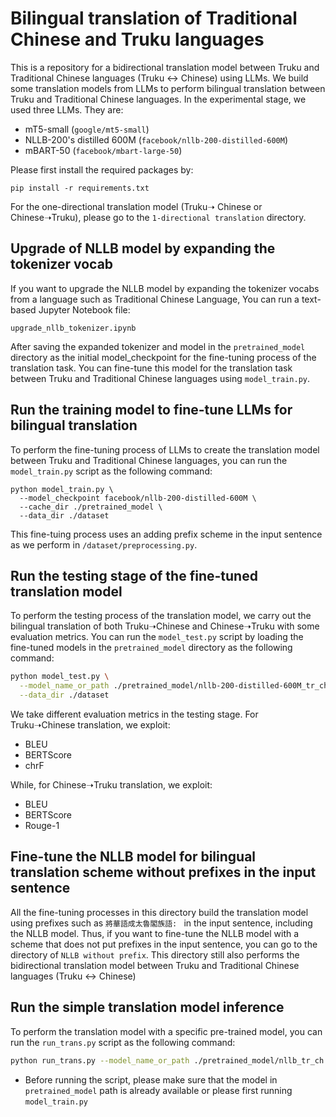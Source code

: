 # Bilingual translation of Traditional Chinese and Truku languages
This is a repository for a bidirectional translation model between Truku and Traditional Chinese languages (Truku ↔ Chinese) using LLMs. We build some translation models from LLMs to perform bilingual translation between Truku and Traditional Chinese languages. In the experimental stage, we used three LLMs. They are:
* mT5-small (`google/mt5-small`)
* NLLB-200's distilled 600M (`facebook/nllb-200-distilled-600M`)
* mBART-50 (`facebook/mbart-large-50`)

Please first install the required packages by:
```
pip install -r requirements.txt
```
For the one-directional translation model (Truku➝ Chinese or Chinese➝Truku), please go to the `1-directional translation` directory.
## Upgrade of NLLB model by expanding the tokenizer vocab
If you want to upgrade the NLLB model by expanding the tokenizer vocabs from a language such as Traditional Chinese Language, You can run a text-based Jupyter Notebook file:
```
upgrade_nllb_tokenizer.ipynb
```
After saving the expanded tokenizer and model in the `pretrained_model` directory as the initial model_checkpoint for the fine-tuning process of the translation task. You can fine-tune this model for the translation task between Truku and Traditional Chinese languages using `model_train.py`.

## Run the training model to fine-tune LLMs for bilingual translation
To perform the fine-tuning process of LLMs to create the translation model between Truku and Traditional Chinese languages, you can run the `model_train.py` script as the following command:
```bashmodel_train
python model_train.py \
  --model_checkpoint facebook/nllb-200-distilled-600M \
  --cache_dir ./pretrained_model \
  --data_dir ./dataset
```
This fine-tuing  process uses an adding prefix scheme in the input sentence as we perform in `/dataset/preprocessing.py`.
## Run the testing stage of the fine-tuned translation model
To perform the testing process of the translation model, we carry out the bilingual translation of both Truku➝Chinese and Chinese➝Truku with some evaluation metrics. You can run the `model_test.py` script by loading the fine-tuned models in the `pretrained_model` directory as the following command:
```bash
python model_test.py \
  --model_name_or_path ./pretrained_model/nllb-200-distilled-600M_tr_ch \
  --data_dir ./dataset
```
We take different evaluation metrics in the testing stage. For Truku➝Chinese translation, we exploit:
* BLEU
* BERTScore
* chrF

While, for Chinese➝Truku translation, we exploit:
* BLEU
* BERTScore
* Rouge-1
## Fine-tune the NLLB model for bilingual translation scheme without prefixes in the input sentence
All the fine-tuning processes in this directory build the translation model using prefixes such as `將華語成太魯閣族語: ` in the input sentence, including the NLLB model. 
Thus, if you want to fine-tune the NLLB model with a scheme that does not put prefixes in the input sentence, you can go to the directory of `NLLB without prefix`. This directory still also performs the bidirectional translation model between Truku and Traditional Chinese languages (Truku ↔ Chinese)

## Run the simple translation model inference
To perform the translation model with a specific pre-trained model, you can run the `run_trans.py` script as the following command:
```bash
python run_trans.py --model_name_or_path ./pretrained_model/nllb_tr_ch
```
* Before running the script, please make sure that the model in `pretrained_model` path is already available or please first running `model_train.py`

